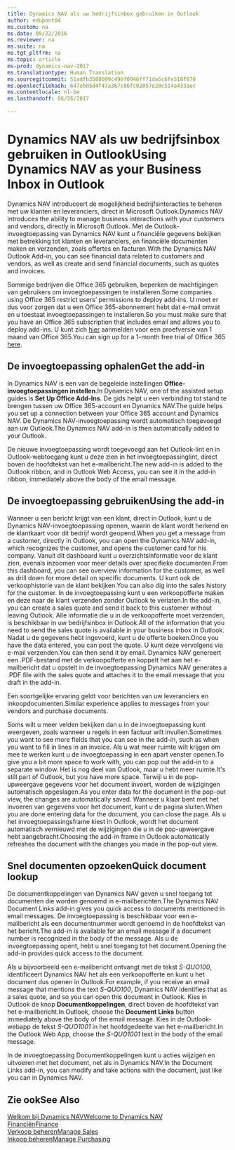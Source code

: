 ```yaml
---
title: Dynamics NAV als uw bedrijfsinbox gebruiken in Outlook
author: edupont04
ms.custom: na
ms.date: 09/22/2016
ms.reviewer: na
ms.suite: na
ms.tgt_pltfrm: na
ms.topic: article
ms-prod: dynamics-nav-2017
ms.translationtype: Human Translation
ms.sourcegitcommit: 51adfb3588099c496f0946ff71da5c6fe518f070
ms.openlocfilehash: 647ebd5d4f47a367c86fc02057e28c514a433aec
ms.contentlocale: nl-be
ms.lasthandoff: 06/26/2017

---
```


# <a name="using-dynamics-nav-as-your-business-inbox-in-outlook"></a><span data-ttu-id="ff065-102">Dynamics NAV als uw bedrijfsinbox gebruiken in Outlook</span><span class="sxs-lookup"><span data-stu-id="ff065-102">Using Dynamics NAV as your Business Inbox in Outlook</span></span>
<span data-ttu-id="ff065-103">Dynamics NAV introduceert de mogelijkheid bedrijfsinteracties te beheren met uw klanten en leveranciers, direct in Microsoft Outlook.</span><span class="sxs-lookup"><span data-stu-id="ff065-103">Dynamics NAV introduces the ability to manage business interactions with your customers and vendors, directly in Microsoft Outlook.</span></span> <span data-ttu-id="ff065-104">Met de Outlook-invoegtoepassing van Dynamics NAV kunt u financiële gegevens bekijken met betrekking tot klanten en leveranciers, en financiële documenten maken en verzenden, zoals offertes en facturen.</span><span class="sxs-lookup"><span data-stu-id="ff065-104">With the Dynamics NAV Outlook Add-in, you can see financial data related to customers and vendors, as well as create and send financial documents, such as quotes and invoices.</span></span>  

<span data-ttu-id="ff065-105">Sommige bedrijven die Office 365 gebruiken, beperken de machtigingen van gebruikers om invoegtoepassingen te installeren.</span><span class="sxs-lookup"><span data-stu-id="ff065-105">Some companies using Office 365 restrict users’ permissions to deploy add-ins.</span></span> <span data-ttu-id="ff065-106">U moet er dus voor zorgen dat u een Office 365-abonnement hebt dat e-mail omvat en u toestaat invoegtoepassingen te installeren.</span><span class="sxs-lookup"><span data-stu-id="ff065-106">So you must make sure that you have an Office 365 subscription that includes email and allows you to deploy add-ins.</span></span> <span data-ttu-id="ff065-107">U kunt zich [hier](https://products.office.com/try) aanmelden voor een proefversie van 1 maand van Office 365.</span><span class="sxs-lookup"><span data-stu-id="ff065-107">You can sign up for a 1-month free trial of Office 365 [here](https://products.office.com/try).</span></span>  

## <a name="get-the-add-in"></a><span data-ttu-id="ff065-108">De invoegtoepassing ophalen</span><span class="sxs-lookup"><span data-stu-id="ff065-108">Get the add-in</span></span>
<span data-ttu-id="ff065-109">In Dynamics NAV is een van de begeleide instellingen **Office-invoegtoepassingen instellen**.</span><span class="sxs-lookup"><span data-stu-id="ff065-109">In Dynamics NAV, one of the assisted setup guides is **Set Up Office Add-Ins**.</span></span> <span data-ttu-id="ff065-110">De gids helpt u een verbinding tot stand te brengen tussen uw Office 365-account en Dynamics NAV.</span><span class="sxs-lookup"><span data-stu-id="ff065-110">The guide helps you  set up a connection between your Office 365 account and Dynamics NAV.</span></span> <span data-ttu-id="ff065-111">De Dynamics NAV-invoegtoepassing wordt automatisch toegevoegd aan uw Outlook.</span><span class="sxs-lookup"><span data-stu-id="ff065-111">The Dynamics NAV add-in is then automatically added to your Outlook.</span></span>  

<span data-ttu-id="ff065-112">De nieuwe invoegtoepassing wordt toegevoegd aan het Outlook-lint en in Outlook-webtoegang kunt u deze zien in het invoegtoepassinglint, direct boven de hoofdtekst van het e-mailbericht.</span><span class="sxs-lookup"><span data-stu-id="ff065-112">The new add-in is added to the Outlook ribbon, and in Outlook Web Access, you can see it in the add-in ribbon, immediately above the body of the email message.</span></span>  

## <a name="using-the-add-in"></a><span data-ttu-id="ff065-113">De invoegtoepassing gebruiken</span><span class="sxs-lookup"><span data-stu-id="ff065-113">Using the add-in</span></span>
<span data-ttu-id="ff065-114">Wanneer u een bericht krijgt van een klant, direct in Outlook, kunt u de Dynamics NAV-invoegtoepassing openen, waarin de klant wordt herkend en de klantkaart voor dit bedrijf wordt geopend.</span><span class="sxs-lookup"><span data-stu-id="ff065-114">When you get a message from a customer, directly in Outlook, you can open the Dynamics NAV add-in, which recognizes the customer, and opens the customer card for his company.</span></span> <span data-ttu-id="ff065-115">Vanuit dit dashboard kunt u overzichtsinformatie voor de klant zien, evenals inzoomen voor meer details over specifieke documenten.</span><span class="sxs-lookup"><span data-stu-id="ff065-115">From this dashboard, you can see overview information for the customer, as well as drill down for more detail on specific documents.</span></span> <span data-ttu-id="ff065-116">U kunt ook de verkoophistorie van de klant bekijken.</span><span class="sxs-lookup"><span data-stu-id="ff065-116">You can also dig into the sales history for the customer.</span></span>
<span data-ttu-id="ff065-117">In de invoegtoepassing kunt u een verkoopofferte maken en deze naar de klant verzenden zonder Outlook te verlaten.</span><span class="sxs-lookup"><span data-stu-id="ff065-117">In the add-in, you can create a sales quote and send it back to this customer without leaving Outlook.</span></span> <span data-ttu-id="ff065-118">Alle informatie die u in de verkoopofferte moet verzenden, is beschikbaar in uw bedrijfsinbox in Outlook.</span><span class="sxs-lookup"><span data-stu-id="ff065-118">All of the information that you need to send the sales quote is available in your business inbox in Outlook.</span></span>  
<span data-ttu-id="ff065-119">Nadat u de gegevens hebt ingevoerd, kunt u de offerte boeken.</span><span class="sxs-lookup"><span data-stu-id="ff065-119">Once you have the data entered, you can post the quote.</span></span> <span data-ttu-id="ff065-120">U kunt deze vervolgens via e-mail verzenden.</span><span class="sxs-lookup"><span data-stu-id="ff065-120">You can then send it by email.</span></span> <span data-ttu-id="ff065-121">Dynamics NAV genereert een .PDF-bestand met de verkoopofferte en koppelt het aan het e-mailbericht dat u opstelt in de invoegtoepassing.</span><span class="sxs-lookup"><span data-stu-id="ff065-121">Dynamics NAV generates a .PDF file with the sales quote and attaches it to the email message that you draft in the add-in.</span></span>  

<span data-ttu-id="ff065-122">Een soortgelijke ervaring geldt voor berichten van uw leveranciers en inkoopdocumenten.</span><span class="sxs-lookup"><span data-stu-id="ff065-122">Similar experience applies to messages from your vendors and purchase documents.</span></span>  

<span data-ttu-id="ff065-123">Soms wilt u meer velden bekijken dan u in de invoegtoepassing kunt weergeven, zoals wanneer u regels in een factuur wilt invullen.</span><span class="sxs-lookup"><span data-stu-id="ff065-123">Sometimes you want to see more fields that you can see in the add-in, such as when you want to fill in lines in an invoice.</span></span> <span data-ttu-id="ff065-124">Als u wat meer ruimte wilt krijgen om mee te werken kunt u de invoegtoepassing in een apart venster openen.</span><span class="sxs-lookup"><span data-stu-id="ff065-124">To give you a bit more space to work with, you can pop out the add-in to a separate window.</span></span> <span data-ttu-id="ff065-125">Het is nog deel van Outlook, maar u hebt meer ruimte.</span><span class="sxs-lookup"><span data-stu-id="ff065-125">It's still part of Outlook, but you have more space.</span></span> <span data-ttu-id="ff065-126">Terwijl u in de pop-upweergave gegevens voor het document invoert, worden de wijzigingen automatisch opgeslagen.</span><span class="sxs-lookup"><span data-stu-id="ff065-126">As you enter data for the document in the pop-out view, the changes are automatically saved.</span></span> <span data-ttu-id="ff065-127">Wanneer u klaar bent met het invoeren van gegevens voor het document, kunt u de pagina sluiten.</span><span class="sxs-lookup"><span data-stu-id="ff065-127">When you are done entering data for the document, you can close the page.</span></span> <span data-ttu-id="ff065-128">Als u het invoegtoepassingsframe kiest in Outlook, wordt het document automatisch vernieuwd met de wijzigingen die u in de pop-upweergave hebt aangebracht.</span><span class="sxs-lookup"><span data-stu-id="ff065-128">Choosing the add-in frame in Outlook automatically refreshes the document with the changes you made in the pop-out view.</span></span>  

## <a name="quick-document-lookup"></a><span data-ttu-id="ff065-129">Snel documenten opzoeken</span><span class="sxs-lookup"><span data-stu-id="ff065-129">Quick document lookup</span></span>
<span data-ttu-id="ff065-130">De documentkoppelingen van Dynamics NAV geven u snel toegang tot documenten die worden genoemd in e-mailberichten.</span><span class="sxs-lookup"><span data-stu-id="ff065-130">The Dynamics NAV Document Links add-in gives you quick access to documents mentioned in email messages.</span></span> <span data-ttu-id="ff065-131">De invoegtoepassing is beschikbaar voor een e-mailbericht als een documentnummer wordt genoemd in de hoofdtekst van het bericht.</span><span class="sxs-lookup"><span data-stu-id="ff065-131">The add-in is available for an email message if a document number is recognized in the body of the message.</span></span> <span data-ttu-id="ff065-132">Als u de invoegtoepassing opent, hebt u snel toegang tot het document.</span><span class="sxs-lookup"><span data-stu-id="ff065-132">Opening the add-in provides quick access to the document.</span></span>  

<span data-ttu-id="ff065-133">Als u bijvoorbeeld een e-mailbericht ontvangt met de tekst *S-QUO100*, identificeert Dynamics NAV het als een verkoopofferte en kunt u het document dus openen in Outlook.</span><span class="sxs-lookup"><span data-stu-id="ff065-133">For example, if you receive an email message that mentions the text *S-QUO100*, Dynamics NAV identifies that as a sales quote, and so you can open this document in Outlook.</span></span> <span data-ttu-id="ff065-134">Kies in Outlook de knop **Documentkoppelingen**, direct boven de hoofdtekst van het e-mailbericht.</span><span class="sxs-lookup"><span data-stu-id="ff065-134">In Outlook, choose the **Document Links** button immediately above the body of the email message.</span></span> <span data-ttu-id="ff065-135">Kies in de Outlook-webapp de tekst *S-QUO1001* in het hoofdgedeelte van het e-mailbericht.</span><span class="sxs-lookup"><span data-stu-id="ff065-135">In the Outlook Web App, choose the *S-QUO1001* text in the body of the email message.</span></span>  

<span data-ttu-id="ff065-136">In de invoegtoepassing Documentkoppelingen kunt u acties wijzigen en uitvoeren met het document, net als in Dynamics NAV.</span><span class="sxs-lookup"><span data-stu-id="ff065-136">In the Document Links add-in, you can modify and take actions with the document, just like you can in Dynamics NAV.</span></span>

## <a name="see-also"></a><span data-ttu-id="ff065-137">Zie ook</span><span class="sxs-lookup"><span data-stu-id="ff065-137">See Also</span></span>
[<span data-ttu-id="ff065-138">Welkom bij Dynamics NAV</span><span class="sxs-lookup"><span data-stu-id="ff065-138">Welcome to Dynamics NAV</span></span>](across-get-started.md)  
[<span data-ttu-id="ff065-139">Financiën</span><span class="sxs-lookup"><span data-stu-id="ff065-139">Finance</span></span>](finance-setup.md)  
[<span data-ttu-id="ff065-140">Verkoop beheren</span><span class="sxs-lookup"><span data-stu-id="ff065-140">Manage Sales</span></span>](sales-manage-sales.md)  
[<span data-ttu-id="ff065-141">Inkoop beheren</span><span class="sxs-lookup"><span data-stu-id="ff065-141">Manage Purchasing</span></span>](purchasing-manage-purchasing.md)  

